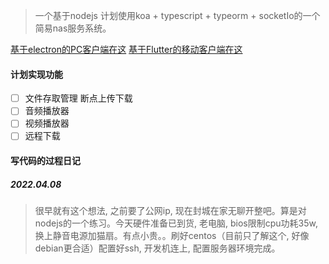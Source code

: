 > 一个基于nodejs 计划使用koa + typescript + typeorm + socketIo的一个简易nas服务系统。   

[基于electron的PC客户端在这](#)
[基于Flutter的移动客户端在这](#)

#### 计划实现功能  

- [ ] 文件存取管理  断点上传下载
- [ ] 音频播放器
- [ ] 视频播放器
- [ ] 远程下载

#### 写代码的过程日记  

##### 2022.04.08 
> 很早就有这个想法, 之前要了公网ip, 现在封城在家无聊开整吧。算是对nodejs的一个练习。今天硬件准备已到货, 老电脑, bios限制cpu功耗35w, 换上静音电源加猫扇。有点小贵。。刷好centos（目前只了解这个, 好像debian更合适）配置好ssh, 开发机连上, 配置服务器环境完成。
